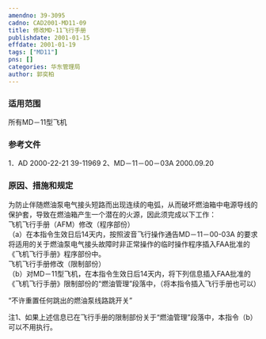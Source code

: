 ```yaml
---
amendno: 39-3095  
cadno: CAD2001-MD11-09  
title: 修改MD-11飞行手册  
publishdate: 2001-01-15  
effdate: 2001-01-19  
tags: ["MD11"]  
pns: []  
categories: 华东管理局  
author: 郭奕柏  
---
```

  
### 适用范围  
所有MD－11型飞机  
  
<!--more-->  
### 参考文件  
1．AD 2000-22-21 39-11969 2、MD－11－00－03A 2000.09.20                
  
### 原因、措施和规定  
为防止伴随燃油泵电气接头短路而出现连续的电弧，从而破坏燃油箱中电源导线的保护套，导致在燃油箱产生一个潜在的火源，因此须完成以下工作：  
飞机飞行手册（AFM）修改（程序部份）  
（a）在本指令生效日后14天内，按照波音飞行操作通告MD－11－00-03A 的要求将适用的关于燃油泵电气接头故障时非正常操作的临时操作程序插入FAA批准的《飞机飞行手册》程序部份中。  
飞机飞行手册修改（限制部份）  
（b）对MD－11型飞机，在本指令生效日后14天内，将下列信息插入FAA批准的《飞机飞行手册》限制部份的“燃油管理”段落中，（将本指令插入飞行手册也可以）  
  
“不许重置任何跳出的燃油泵线路跳开关”  
      
注1、如果上述信息已在飞行手册的限制部份关于“燃油管理”段落中，本指令（b）可以不用执行。  
